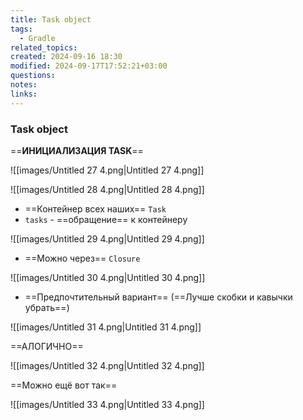 ```yaml
---
title: Task object
tags:
  - Gradle
related_topics: 
created: 2024-09-16 18:30
modified: 2024-09-17T17:52:21+03:00
questions: 
notes: 
links: 
---
```

### Task object

==**ИНИЦИАЛИЗАЦИЯ TASK**==

![[images/Untitled 27 4.png|Untitled 27 4.png]]

![[images/Untitled 28 4.png|Untitled 28 4.png]]

- ==Контейнер всех наших== `Task`
- `tasks` - ==обращение== к контейнеру

![[images/Untitled 29 4.png|Untitled 29 4.png]]

- ==Можно через== `Closure`

![[images/Untitled 30 4.png|Untitled 30 4.png]]

- ==Предпочтительный вариант== (==Лучше скобки и кавычки убрать==)

![[images/Untitled 31 4.png|Untitled 31 4.png]]

==АЛОГИЧНО==

![[images/Untitled 32 4.png|Untitled 32 4.png]]

==Можно ещё вот так==

![[images/Untitled 33 4.png|Untitled 33 4.png]]

  

